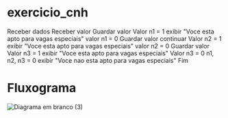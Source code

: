 # exercicio_cnh
 Receber dados
   Receber valor
   Guardar valor
    Valor n1 = 1
      exibir "Voce esta apto para vagas especiais"
    valor n1 = 0
     Guardar valor
     continuar 
     Valor n2 = 1
      exibir "Voce esta apto para vagas especiais"
       valor n2 = 0
     Guardar valor
      Valor n3 = 1
       exibir "Voce esta apto para vagas especiais"
      Valor n3 = 0
        n1, n2, n3 = 0
         exibir  "Voce nao esta apto para vagas especiais"
   Fim
          
  # Fluxograma 
![Diagrama em branco (3)](https://user-images.githubusercontent.com/103973597/169740215-db9460c8-f97a-47e1-98b3-4621a1d5c6c5.png)

